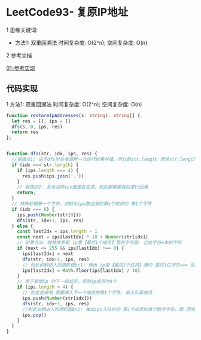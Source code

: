 # LeetCode93- 复原IP地址

1 思维关键词: 
  - 方法1: 双重回溯法  时间复杂度: O(2^n);  空间复杂度: O(n)

2 参考文档

[01-参考实现](https://github.com/liuyubobobo/Play-Leetcode/blob/master/0001-0500/0093-Restore-IP-Addresses/cpp-0093/main.cpp)


## 代码实现

1 方法1: 双重回溯法  时间复杂度: O(2^n);  空间复杂度: O(n)

```ts
function restoreIpAddresses(s: string): string[] {
  let res = [], ips = []
  dfs(s, 0, ips, res)
  return res    
};


function dfs(str, idx, ips, res) {
  //易错点1: 由于dfs时会多调用一次进行结果存储，所以是str.length 而非str.length-1
  if (idx === str.length) {
    if (ips.length === 4) {
      res.push(ips.join('.'))
    }
    // 易错点2: 无论当前ips值是否合法，到此都需要返回进行回溯
    return;
  }
  // 特殊处理第一个字符，初始化ips数组里的第1个成员的 第1个字符
  if (idx === 0) {
    ips.push(Number(str[0]))
    dfs(str, idx+1, ips, res)
  } else {
    const lastIdx = ips.length - 1
    const next = ips[lastIdx] * 10 + Number(str[idx])
    // 如果合法，就替换更新 ip里【最后1个成员】里的字符值: 之前字符+本轮字符
    if (next <= 255 && ips[lastIdx] !== 0) {
      ips[lastIdx] = next
      dfs(str, idx+1, ips, res)
      // 到此说明进入回溯阶段bc1: 弹出 ip里【最后1个成员】里的 最后1位字符==> 回溯1个字符
      ips[lastIdx] = Math.floor(ips[lastIdx] / 10)
    }
    // 用于新增ip 的下一段成员，直到ip成员为4个
    if (ips.length < 4) {
      // 到这里说明 需要填入下一个成员的第1个字符, 即入队新成员
      ips.push(Number(str[idx]))
      dfs(str, idx+1, ips, res)
      //到此说明进入回溯阶段bc2: 弹出ips入队时的 那1个成员的首个数字字符，即 回溯1个成员
      ips.pop()
    }
  }
}
```

